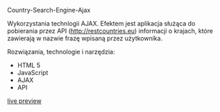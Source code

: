 Country-Search-Engine-Ajax

Wykorzystania technlogii AJAX. Efektem jest aplikacja służąca do pobierania przez API (http://restcountries.eu) informacji o krajach, które zawierają w nazwie frazę wpisaną przez użytkownika.

Rozwiązania, technologie i narzędzia:

   * HTML 5
   * JavaScript
   * AJAX
   * API

<a href="https://michalmatysiak.github.io/Country-Search-Engine-Ajax/">live preview</a>
